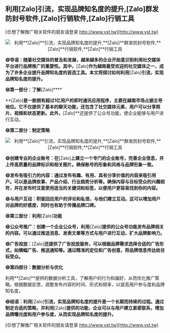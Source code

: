 ## **利用**[Zalo]**引流，实现品牌知名度的提升,**[Zalo]**群发防封号软件,**[Zalo]**行销软件,**[Zalo]**行销工具**

[😍想了解推广相关软件的朋友请登录 http://www.vst.tw](http://www.vst.tw)

 <center><img src="https://vst.tw/MP4/tuiguang/png/2.png" alt="利用**[Zalo]**引流，实现品牌知名度的提升,**[Zalo]**群发防封号软件,**[Zalo]**行销软件,**[Zalo]**行销工具"></center>

**😄导语：随着社交媒体的普及和发展，越来越多的企业开始意识到利用社交媒体平台进行品牌推广的重要性。其中，**[Zalo]**作为越南最受欢迎的社交媒体之一，成为了许多企业提升品牌知名度的首选工具。本文将探讨如何利用**[Zalo]**引流，实现品牌知名度的提升。**

**😄第一部分：了解**[Zalo]****

**[Zalo]**是一款拥有超过1亿用户的即时通讯应用程序，主要在越南市场占据主导地位。它不仅提供了基本的聊天功能，还包含了社交媒体元素，用户可以分享照片、视频和状态更新。此外，**[Zalo]**还提供了公众号功能，使企业能够与用户进行互动。

**😄第二部分：制定策略**

 <center><img src="https://vst.tw/MP4/tuiguang/png/3.png" alt="利用**[Zalo]**引流，实现品牌知名度的提升,**[Zalo]**群发防封号软件,**[Zalo]**行销软件,**[Zalo]**行销工具"></center>

**😄创建专业的企业账号：在**[Zalo]**上建立一个专门的企业账号，完善企业信息，并上传高质量的品牌标识和相关图片。确保账号的形象和风格与品牌形象一致。**

**😄发布有吸引力的内容：通过发布有趣、有用、具有分享价值的内容来吸引用户。可以是品牌故事、产品介绍、行业趋势分析等。确保内容与目标受众的兴趣相符，并在发布时注意使用适当的关键词和标签，以便用户更容易找到你的内容。**

**😄与用户互动：积极回应用户的评论和私信，与他们建立互动。这可以增加用户对品牌的好感度，同时也有助于传播品牌口碑。**

**😄第三部分：利用**[Zalo]**功能**

**😄公众号推广：创建一个企业公众号，利用**[Zalo]**提供的公众号功能发布品牌相关的内容。可以通过推送消息、发表文章等方式与用户进行互动，扩大品牌影响力。**

**😄广告投放：**[Zalo]**还提供了广告投放服务，可以根据品牌需求选择合适的广告形式，如横幅广告、推送通知等。通过精准的定位和广告创意，将品牌信息传达给目标受众。**

**😄第四部分：数据分析与优化**

利用**[Zalo]**提供的数据分析工具，了解用户的行为和偏好，从而优化推广策略。根据数据反馈，调整发布内容的时间、形式和频率，以提高用户参与度和品牌知名度。

**😄结语：利用**[Zalo]**引流，实现品牌知名度的提升是一个长期而持续的过程。通过制定合适的策略，并利用**[Zalo]**提供的功能，企业可以与用户建立紧密联系，增加品牌曝光度和用户参与度，从而实现品牌知名度的提升。**

[😍想了解推广相关软件的朋友请登录 http://www.vst.tw](http://www.vst.tw)



